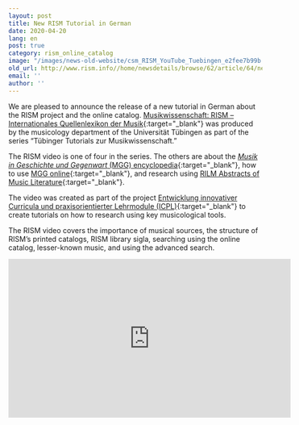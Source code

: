 ```yaml
---
layout: post
title: New RISM Tutorial in German
date: 2020-04-20
lang: en
post: true
category: rism_online_catalog
image: "/images/news-old-website/csm_RISM_YouTube_Tuebingen_e2fee7b99b.png"
old_url: http://www.rism.info//home/newsdetails/browse/62/article/64/new-rism-tutorial-in-german.html
email: ''
author: ''
---
```



We are pleased to announce the release of a new tutorial in German about the RISM project and the online catalog. [Musikwissenschaft: RISM – Internationales Quellenlexikon der Musik](https://youtu.be/K34u716Uwmk){:target="_blank"} was produced by the musicology department of the Universität Tübingen as part of the series “Tübinger Tutorials zur Musikwissenschaft.”

The RISM video is one of four in the series. The others are about the [_Musik in Geschichte und Gegenwart_ (MGG) encyclopedia](https://youtu.be/-8607AYwKkE){:target="_blank"}, how to use [MGG online](https://youtu.be/eVbco3pvAi8){:target="_blank"}, and research using [RILM Abstracts of Music Literature](https://youtu.be/hKVXfFZu3n0){:target="_blank"}.

The video was created as part of the project [Entwicklung innovativer Curricula und praxisorientierter Lehrmodule (ICPL)](https://uni-tuebingen.de/de/151680){:target="_blank"} to create tutorials on how to research using key musicological tools.

The RISM video covers the importance of musical sources, the structure of RISM’s printed catalogs, RISM library sigla, searching using the online catalog, lesser-known music, and using the advanced search.

<iframe width="560" height="315" src="https://www.youtube.com/embed/K34u716Uwmk" frameborder="0" allow="accelerometer; autoplay; encrypted-media; gyroscope; picture-in-picture" allowfullscreen></iframe>



<script type="text/javascript">var switchTo5x=true;</script><script type="text/javascript" src="http://w.sharethis.com/button/buttons.js"></script><script type="text/javascript">stLight.options({publisher: "9b601438-1ce1-49d8-bfd7-9cff5df54c17", doNotHash: false, doNotCopy: false, hashAddressBar: false});</script>